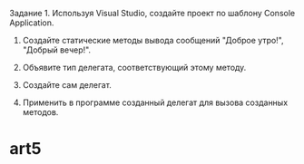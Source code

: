 Задание 1. Используя Visual Studio, создайте проект по шаблону Console Application.

1. Создайте статические методы вывода сообщений "Доброе утро!", "Добрый вечер!".

2. Объявите тип делегата, соответствующий этому методу.

3. Создайте сам делегат.

4. Применить в программе созданный делегат для вызова созданных методов.
# art5
